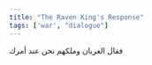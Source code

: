 ```yaml
---
title: "The Raven King's Response"
tags: ['war', "dialogue"]
---
```


 فقال الغربان وملكهم نحن عند أمرك

